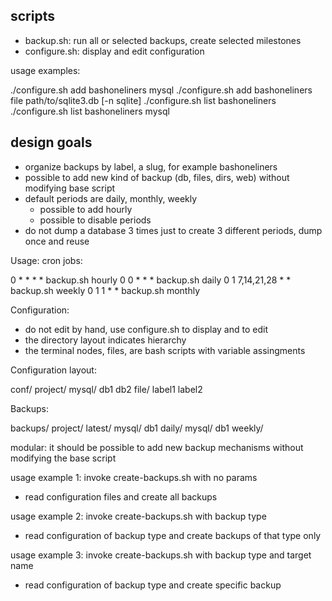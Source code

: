 scripts
-------

- backup.sh: run all or selected backups, create selected milestones
- configure.sh: display and edit configuration

usage examples:

./configure.sh add bashoneliners mysql
./configure.sh add bashoneliners file path/to/sqlite3.db [-n sqlite]
./configure.sh list bashoneliners
./configure.sh list bashoneliners mysql

design goals
------------

- organize backups by label, a slug, for example bashoneliners
- possible to add new kind of backup (db, files, dirs, web) without modifying base script
- default periods are daily, monthly, weekly
    - possible to add hourly
    - possible to disable periods
- do not dump a database 3 times just to create 3 different periods, dump once and reuse

Usage: cron jobs:

0 * * * * backup.sh hourly
0 0 * * * backup.sh daily
0 1 7,14,21,28 * * backup.sh weekly
0 1 1 * * backup.sh monthly

Configuration:

- do not edit by hand, use configure.sh to display and to edit
- the directory layout indicates hierarchy
- the terminal nodes, files, are bash scripts with variable assingments

Configuration layout:

conf/
    project/
        mysql/
            db1
            db2
        file/
            label1
            label2

Backups:

backups/
    project/
        latest/
            mysql/
                db1
        daily/
            mysql/
                db1
        weekly/

modular: it should be possible to add new backup mechanisms without modifying the base script

usage example 1: invoke create-backups.sh with no params

- read configuration files and create all backups

usage example 2: invoke create-backups.sh with backup type

- read configuration of backup type and create backups of that type only

usage example 3: invoke create-backups.sh with backup type and target name

- read configuration of backup type and create specific backup

